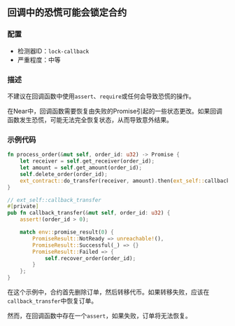 ## 回调中的恐慌可能会锁定合约

### 配置

* 检测器ID：`lock-callback`
* 严重程度：中等

### 描述

不建议在回调函数中使用`assert`、`require`或任何会导致恐慌的操作。

在Near中，回调函数需要恢复由失败的Promise引起的一些状态更改。如果回调函数发生恐慌，可能无法完全恢复状态，从而导致意外结果。

### 示例代码

```rust
fn process_order(&mut self, order_id: u32) -> Promise {
    let receiver = self.get_receiver(order_id);
    let amount = self.get_amount(order_id);
    self.delete_order(order_id);
    ext_contract::do_transfer(receiver, amount).then(ext_self::callback_transfer(order_id))
}

// ext_self::callback_transfer
#[private]
pub fn callback_transfer(&mut self, order_id: u32) {
    assert!(order_id > 0);

    match env::promise_result(0) {
        PromiseResult::NotReady => unreachable!(),
        PromiseResult::Successful(_) => {}
        PromiseResult::Failed => {
            self.recover_order(order_id);
        }
    };
}
```

在这个示例中，合约首先删除订单，然后转移代币。如果转移失败，应该在`callback_transfer`中恢复订单。

然而，在回调函数中存在一个`assert`，如果失败，订单将无法恢复。
